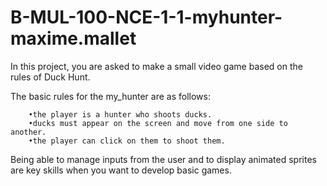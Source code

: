 # B-MUL-100-NCE-1-1-myhunter-maxime.mallet

In this project, you are asked to make a small video game based on the rules of Duck Hunt.

The basic rules for the my_hunter are as follows:

        •the player is a hunter who shoots ducks.
        •ducks must appear on the screen and move from one side to another.
        •the player can click on them to shoot them.

Being able to manage inputs from the user and to display animated sprites are key skills when you want to develop basic games.